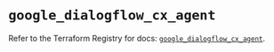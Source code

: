 # `google_dialogflow_cx_agent`

Refer to the Terraform Registry for docs: [`google_dialogflow_cx_agent`](https://registry.terraform.io/providers/hashicorp/google-beta/6.46.0/docs/resources/google_dialogflow_cx_agent).
